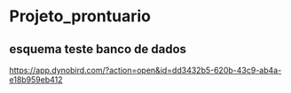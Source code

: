 ﻿# Projeto_prontuario

## esquema teste banco de dados

https://app.dynobird.com/?action=open&id=dd3432b5-620b-43c9-ab4a-e18b959eb412

